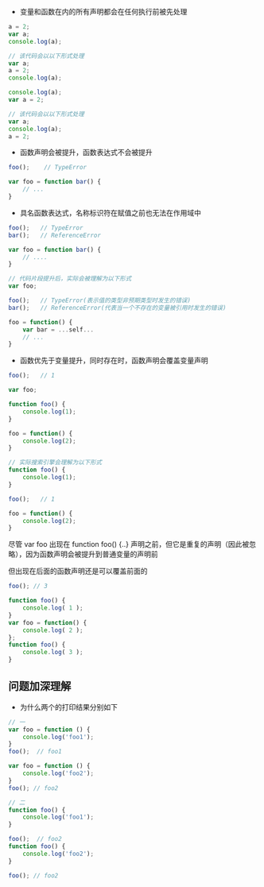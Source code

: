 * 变量和函数在内的所有声明都会在任何执行前被先处理

```js
a = 2;
var a;
console.log(a);

// 该代码会以以下形式处理
var a;
a = 2;
console.log(a);
```

```js
console.log(a);
var a = 2;

// 该代码会以以下形式处理
var a;
console.log(a);
a = 2;
```

* 函数声明会被提升，函数表达式不会被提升

```js
foo();    // TypeError

var foo = function bar() {
    // ... 
}
```

* 具名函数表达式，名称标识符在赋值之前也无法在作用域中

```js
foo();   // TypeError
bar();   // ReferenceError

var foo = function bar() {
    // .... 
}

// 代码片段提升后，实际会被理解为以下形式
var foo;

foo();   // TypeError(表示值的类型非预期类型时发生的错误)
bar();   // ReferenceError(代表当一个不存在的变量被引用时发生的错误)

foo = function() {
    var bar = ...self...
    // ...
}
```

* 函数优先于变量提升，同时存在时，函数声明会覆盖变量声明

```js
foo();   // 1

var foo;

function foo() {
    console.log(1);
}

foo = function() {
    console.log(2);
}

// 实际搜索引擎会理解为以下形式
function foo() {
    console.log(1);
}

foo();   // 1

foo = function() {
    console.log(2);
}
```

尽管 var foo 出现在 function foo() {..} 声明之前，但它是重复的声明（因此被忽略），因为函数声明会被提升到普通变量的声明前

但出现在后面的函数声明还是可以覆盖前面的

```js
foo(); // 3 

function foo() { 
    console.log( 1 ); 
} 
var foo = function() { 
    console.log( 2 ); 
}; 
function foo() { 
    console.log( 3 ); 
}
```

## 问题加深理解

* 为什么两个的打印结果分别如下

```js
// 一
var foo = function () {
    console.log('foo1');
}
foo();  // foo1

var foo = function () {
    console.log('foo2');
}
foo(); // foo2

// 二
function foo() {
    console.log('foo1');
}

foo();  // foo2
function foo() {
    console.log('foo2');
}

foo(); // foo2
```